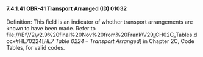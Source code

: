 #### 7.4.1.41 OBR-41 Transport Arranged (ID) 01032

Definition: This field is an indicator of whether transport arrangements are known to have been made. Refer to file:///E:\V2\v2.9%20final%20Nov%20from%20Frank\V29_CH02C_Tables.docx#HL70224[_HL7 Table 0224 – Transport Arranged_] in Chapter 2C, Code Tables, for valid codes.
